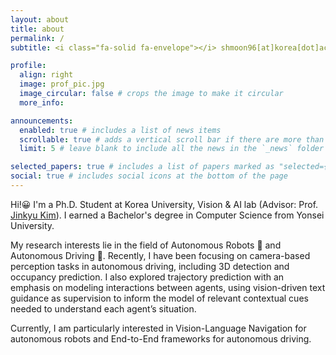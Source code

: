 ```yaml
---
layout: about
title: about
permalink: /
subtitle: <i class="fa-solid fa-envelope"></i> shmoon96[at]korea[dot]ac[dot]kr

profile:
  align: right
  image: prof_pic.jpg
  image_circular: false # crops the image to make it circular
  more_info: 

announcements:
  enabled: true # includes a list of news items
  scrollable: true # adds a vertical scroll bar if there are more than 3 news items
  limit: 5 # leave blank to include all the news in the `_news` folder

selected_papers: true # includes a list of papers marked as "selected={true}"
social: true # includes social icons at the bottom of the page
---
```


Hi!😀 I'm a Ph.D. Student at Korea University, Vision & AI lab (Advisor: Prof. [Jinkyu Kim](https://visionai.korea.ac.kr/)). I earned a Bachelor's degree in Computer Science from Yonsei University. 

My research interests lie in the field of Autonomous Robots 🤖 and Autonomous Driving 🚗. Recently, I have been focusing on camera-based perception tasks in autonomous driving, including 3D detection and occupancy prediction. I also explored trajectory prediction with an emphasis on modeling interactions between agents, using vision-driven text guidance as supervision to inform the model of relevant contextual cues needed to understand each agent’s situation. 

Currently, I am particularly interested in Vision-Language Navigation for autonomous robots and End-to-End frameworks for autonomous driving.


